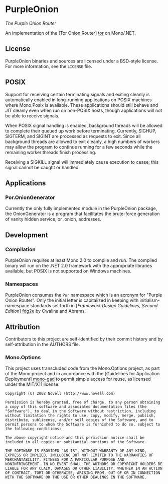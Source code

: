 PurpleOnion
===========
*The Purple Onion Router*

An implementation of the [Tor Onion Router] [tor] on Mono/.NET.

License
-------
PurpleOnion binaries and sources are licensed under a BSD-style license.
For more information, see the `LICENSE` file.

POSIX
-----
Support for receiving certain terminating signals and exiting cleanly is
automatically enabled in long-running applications on POSIX machines where
Mono.Posix is available. These applications should still behave and JIT
cleanly even when run on non-POSIX hosts, though applications will not be able
to receive signals.

When POSIX signal handling is enabled, background threads will be allowed 
to complete their queued up work before terminating. Currently, SIGHUP,
SIGTERM, and SIGINT are processed as requests to exit. Since all background
threads are allowed to exit cleanly, a high numbers of workers may allow the
program to continue running for a few seconds while the remaining worker
threads finish processing.

Receiving a SIGKILL signal will immediately cause execution to cease;
this signal cannot be caught or handled.

Applications
------------
### Por.OnionGenerator
Currently the only fully implemented module in the PurpleOnion package, the
OnionGenerator is a program that facilitates the brute-force generation of
vanity hidden service, or .onion, addresses.

Development
-----------
### Compilation
PurpleOnion requires at least Mono 2.0 to compile and run. The
compiled binary will run on the .NET 2.0 framework with the appropriate
libraries available, but POSIX is not supported on Windows machines.

### Namespaces
PurpleOnion consumes the `Por` namespace which is an acronym for "Purple Onion
Router". Only the initial letter is capitalized in keeping with
initialism-namespace standards set forth in [_Framework Design Guidelines,
Second Edition_] [fdg2e] by Cwalina and Abrams.

Attribution
-----------
Contributors to this project are self-identified by their commit history
and by self-attribution in the AUTHORS file.

### Mono.Options
This project uses transcluded code from the Mono.Options project, as part
of the Mono project and in accordance with the [Guidelines for Application
Deployment] [mono-gad] to permit simple access for reuse, as licensed under
the MIT/X11 license:

	Copyright (C) 2008 Novell (http://www.novell.com)
	
	Permission is hereby granted, free of charge, to any person obtaining
	a copy of this software and associated documentation files (the
	"Software"), to deal in the Software without restriction, including
	without limitation the rights to use, copy, modify, merge, publish,
	distribute, sublicense, and/or sell copies of the Software, and to
	permit persons to whom the Software is furnished to do so, subject to
	the following conditions:
	
	The above copyright notice and this permission notice shall be
	included in all copies or substantial portions of the Software.
	
	THE SOFTWARE IS PROVIDED "AS IS", WITHOUT WARRANTY OF ANY KIND,
	EXPRESS OR IMPLIED, INCLUDING BUT NOT LIMITED TO THE WARRANTIES OF
	MERCHANTABILITY, FITNESS FOR A PARTICULAR PURPOSE AND
	NONINFRINGEMENT. IN NO EVENT SHALL THE AUTHORS OR COPYRIGHT HOLDERS BE
	LIABLE FOR ANY CLAIM, DAMAGES OR OTHER LIABILITY, WHETHER IN AN ACTION
	OF CONTRACT, TORT OR OTHERWISE, ARISING FROM, OUT OF OR IN CONNECTION
	WITH THE SOFTWARE OR THE USE OR OTHER DEALINGS IN THE SOFTWARE.

[tor]: http://www.torproject.org/
[fdg2e]: http://www.pearsonhighered.com/educator/academic/product/0,3110,0321545613,00.html
[mono-gad]: http://mono-project.com/Guidelines:Application_Deployment

